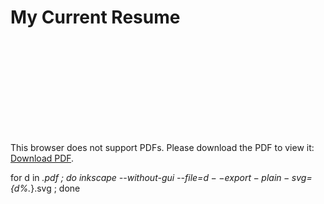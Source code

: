 # My Current Resume
<object data="https://github.com/ajyanand/Resume/blob/main/ATS%20Resume%20Ajay%20May%202023%20Full_JnJ.pdf" width="700px" height="700px">
    <embed src="https://github.com/ajyanand/Resume/blob/main/ATS%20Resume%20Ajay%20May%202023%20Full_JnJ.pdf">
        <p>This browser does not support PDFs. Please download the PDF to view it: <a href="https://github.com/ajyanand/Resume/blob/main/ATS%20Resume%20Ajay%20May%202023%20Full_JnJ.pdf">Download PDF</a>.</p>
    </embed>
</object>

for d in *.pdf ; do inkscape --without-gui --file=$d --export-plain-svg=${d%.*}.svg ; done
